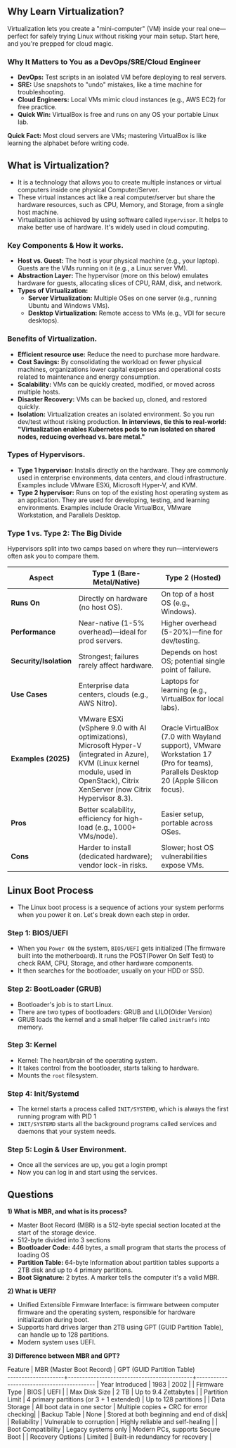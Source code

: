 ## Why Learn Virtualization?
Virtualization lets you create a "mini-computer" (VM) inside your real one—perfect for safely trying Linux without risking your main setup. Start here, and you're prepped for cloud magic.

### Why It Matters to You as a DevOps/SRE/Cloud Engineer
- **DevOps:** Test scripts in an isolated VM before deploying to real servers.
- **SRE:** Use snapshots to "undo" mistakes, like a time machine for troubleshooting.
- **Cloud Engineers:** Local VMs mimic cloud instances (e.g., AWS EC2) for free practice.
- **Quick Win:** VirtualBox is free and runs on any OS your portable Linux lab.

**Quick Fact:** Most cloud servers are VMs; mastering VirtualBox is like learning the alphabet before writing code.

## What is Virtualization?
- It is a technology that allows you to create multiple instances or virtual computers inside one physical Computer/Server.
- These virtual instances act like a real computer/server but share the hardware resources, such as CPU, Memory, and Storage, from a single host machine.
- Virtualization is achieved by using software called `Hypervisor`. It helps to make better use of hardware. It's widely used in cloud computing.

### Key Components & How it works.
- **Host vs. Guest:** The host is your physical machine (e.g., your laptop). Guests are the VMs running on it (e.g., a Linux server VM).
- **Abstraction Layer:** The hypervisor (more on this below) emulates hardware for guests, allocating slices of CPU, RAM, disk, and network.
- **Types of Virtualization:**
  - **Server Virtualization:** Multiple OSes on one server (e.g., running Ubuntu and Windows VMs).
  - **Desktop Virtualization:** Remote access to VMs (e.g., VDI for secure desktops).

### Benefits of Virtualization.
- **Efficient resource use:** Reduce the need to purchase more hardware.
- **Cost Savings:** By consolidating the workload on fewer physical machines, organizations lower capital expenses and operational costs related to maintenance and energy consumption.
- **Scalability:** VMs can be quickly created, modified, or moved across multiple hosts.
- **Disaster Recovery:** VMs can be backed up, cloned, and restored quickly.
- **Isolation:** Virtualization creates an isolated environment. So you run dev/test without risking production.
**In interviews, tie this to real-world: "Virtualization enables Kubernetes pods to run isolated on shared nodes, reducing overhead vs. bare metal."**

### Types of Hypervisors.
- **Type 1 hypervisor:** Installs directly on the hardware. They are commonly used in enterprise environments, data centers, and cloud infrastructure. Examples include VMware ESXi, Microsoft Hyper-V, and KVM.
- **Type 2 hypervisor:** Runs on top of the existing host operating system as an application. They are used for developing, testing, and learning environments. Examples include Oracle VirtualBox, VMware Workstation, and Parallels Desktop.

### Type 1 vs. Type 2: The Big Divide
Hypervisors split into two camps based on where they run—interviewers often ask you to compare them.

| Aspect | Type 1 (Bare-Metal/Native) | Type 2 (Hosted) |
|--------|-----------------------------|-----------------|
| **Runs On** | Directly on hardware (no host OS). | On top of a host OS (e.g., Windows). |
| **Performance** | Near-native (1-5% overhead)—ideal for prod servers. | Higher overhead (5-20%)—fine for dev/testing. |
| **Security/Isolation** | Strongest; failures rarely affect hardware. | Depends on host OS; potential single point of failure. |
| **Use Cases** | Enterprise data centers, clouds (e.g., AWS Nitro). | Laptops for learning (e.g., VirtualBox for local labs). |
| **Examples (2025)** | VMware ESXi (vSphere 9.0 with AI optimizations), Microsoft Hyper-V (integrated in Azure), KVM (Linux kernel module, used in OpenStack), Citrix XenServer (now Citrix Hypervisor 8.3). | Oracle VirtualBox (7.0 with Wayland support), VMware Workstation 17 (Pro for teams), Parallels Desktop 20 (Apple Silicon focus). |
| **Pros** | Better scalability, efficiency for high-load (e.g., 1000+ VMs/node). | Easier setup, portable across OSes. |
| **Cons** | Harder to install (dedicated hardware); vendor lock-in risks. | Slower; host OS vulnerabilities expose VMs. |

## Linux Boot Process
- The Linux boot process is a sequence of actions your system performs when you power it on. Let's break down each step in order.

### Step 1: BIOS/UEFI
- When you `Power ON` the system, `BIOS/UEFI` gets initialized (The firmware built into the motherboard). It runs the POST(Power On Self Test) to check RAM, CPU, Storage, and other hardware components.
- It then searches for the bootloader, usually on your HDD or SSD.

### Step 2: BootLoader (GRUB)
- Bootloader's job is to start Linux.
- There are two types of bootloaders: GRUB and LILO(Older Version)
- GRUB loads the kernel and a small helper file called `initramfs` into memory.

### Step 3: Kernel
- Kernel: The heart/brain of the operating system.
- It takes control from the bootloader, starts talking to hardware.
- Mounts the `root` filesystem.

### Step 4: Init/Systemd
- The kernel starts a process called `INIT/SYSTEMD`, which is always the first running program with PID 1
- `INIT/SYSTEMD` starts all the background programs called services and daemons that your system needs.

### Step 5: Login & User Environment.
- Once all the services are up, you get a login prompt
- Now you can log in and start using the services.

## Questions
**1) What is MBR, and what is its process?**
- Master Boot Record (MBR) is a 512-byte special section located at the start of the storage device.
- 512-byte divided into 3 sections
- **Bootloader Code:** 446 bytes, a small program that starts the process of loading OS
- **Partition Table:** 64-byte Information about partition tables supports a 2TB disk and up to 4 primary partitions.
- **Boot Signature:** 2 bytes. A marker tells the computer it's a valid MBR.

**2) What is UEFI?**
- Unified Extensible Firmware Interface: is firmware between computer firmware and the operating system, responsible for hardware initialization during boot.
- Supports hard drives larger than 2TB using GPT (GUID Partition Table), can handle up to 128 partitions. 
- Modern system uses UEFI.

**3) Difference between MBR and GPT?**

Feature             |  MBR (Master Boot Record)                  |  GPT (GUID Partition Table)              
--------------------+--------------------------------------------+------------------------------------------
| Year Introduced     |  1983                                      |  2002                                    |
| Firmware Type       |  BIOS                                      |  UEFI                                    |
| Max Disk Size       |  2 TB                                      |  Up to 9.4 Zettabytes                    |
| Partition Limit     |  4 primary partitions (or 3 + 1 extended)  |  Up to 128 partitions                    |
| Data Storage        |  All boot data in one sector               |  Multiple copies + CRC for error checking|
| Backup Table        |  None                                      |  Stored at both beginning and end of disk|
| Reliability         |  Vulnerable to corruption                  |  Highly reliable and self-healing        |
| Boot Compatibility  |  Legacy systems only                       |  Modern PCs, supports Secure Boot        |
| Recovery Options    |  Limited                                   |  Built-in redundancy for recovery        |
